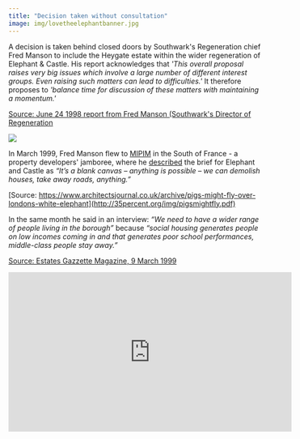 ```yaml
---
title: "Decision taken without consultation"
image: img/lovetheelephantbanner.jpg
---
```

A decision is taken behind closed doors by Southwark's Regeneration chief Fred Manson to include the Heygate estate within the wider regeneration of Elephant & Castle. 
His report acknowledges that _'This overall proposal raises very big issues which involve a large number of different interest groups. Even raising such matters can lead to difficulties.'_
It therefore proposes to _'balance time for discussion of these matters with maintaining a momentum.'_

[Source: June 24 1998 report from Fred Manson (Southwark's Director of Regeneration](http://betterelephant.github.io/images/strategic24June.pdf)

![](https://www.urbandesignlondon.com/media/images/Fred_Manson_BRtheSN.2e16d0ba.fill-500x500.jpg)

In March 1999, Fred Manson flew to [MIPIM](www.mipim.com) in the South of France - a property developers' jamboree, where he [described](http://35percent.org/img/pigsmightfly.pdf) the brief for Elephant and Castle as _“It’s a blank canvas – anything is possible – we can demolish houses, take away roads, anything.”_

[Source: https://www.architectsjournal.co.uk/archive/pigs-might-fly-over-londons-white-elephant](http://35percent.org/img/pigsmightfly.pdf)

In the same month he said in an interview: _“We need to have a wider range of people living in the borough”_ because _“social housing generates people on low incomes coming in and that generates poor school performances, middle-class people stay away.”_ 

[Source: Estates Gazzette Magazine, 9 March 1999](http://heygatewashome.org/img/EstatesGazette.pdf)

<iframe width="560" height="315" src="https://www.youtube.com/embed/sl2rSodPHV8" title="YouTube video player" frameborder="0" allow="accelerometer; autoplay; clipboard-write; encrypted-media; gyroscope; picture-in-picture" allowfullscreen></iframe>
